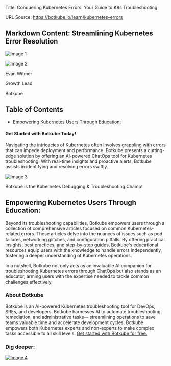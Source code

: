 Title: Conquering Kubernetes Errors: Your Guide to K8s Troubleshooting

URL Source: https://botkube.io/learn/kubernetes-errors

Markdown Content:
Streamlining Kubernetes Error Resolution
----------------------------------------

![Image 1](https://cdn.prod.website-files.com/634fabb21508d6c9db9bc46f/65fa174530cc1633002605be_LEARN_TN_Errors%20(6).png)

![Image 2](https://cdn.prod.website-files.com/634fabb21508d6c9db9bc46f/64a86fdda4d8d06ce598598e_evan%20image.jpg)

Evan Witmer

Growth Lead

Botkube

Table of Contents
-----------------

*   [Empowering Kubernetes Users Through Education:](https://botkube.io/learn/kubernetes-errors#empowering-kubernetes-users-through-education-)

#### Get Started with Botkube Today!

Navigating the intricacies of Kubernetes often involves grappling with errors that can impede deployment and performance. Botkube presents a cutting-edge solution by offering an AI-powered ChatOps tool for Kubernetes troubleshooting. With real-time insights and proactive alerts, Botkube assists in identifying and resolving errors swiftly.

![Image 3](https://cdn.prod.website-files.com/634fabb21508d6c9db9bc46f/66052475a9b6c818366145a1_Botkube-is-the-Kubernetes-Debugging-%26-Troubleshooting-Champ.png)

Botkube is the Kubernetes Debugging & Troubleshooting Champ!

Empowering Kubernetes Users Through Education:
----------------------------------------------

Beyond its troubleshooting capabilities, Botkube empowers users through a collection of comprehensive articles focused on common Kubernetes-related errors. These articles delve into the nuances of issues such as pod failures, networking glitches, and configuration pitfalls. By offering practical insights, best practices, and step-by-step guides, Botkube's educational resources equip users with the knowledge to handle errors independently, fostering a deeper understanding of Kubernetes operations.

In a nutshell, Botkube not only acts as an invaluable AI companion for troubleshooting Kubernetes errors through ChatOps but also stands as an educator, arming users with the expertise needed to tackle common challenges effectively.

### About Botkube

Botkube is an AI-powered Kubernetes troubleshooting tool for DevOps, SREs, and developers. Botkube harnesses AI to automate troubleshooting, remediation, and administrative tasks— streamlining operations to save teams valuable time and accelerate development cycles. Botkube empowers both Kubernetes experts and non-experts to make complex tasks accessible to all skill levels. [Get started with Botkube for free.](https://app.botkube.io/)

### Dig deeper:

[![Image 4](https://cdn.prod.website-files.com/634fabb21508d6c9db9bc46f/65fa187ca7f5437925b47992_LEARN_TN_Errors%20(2).png)](https://botkube.io/learn/what-is-oomkilled)
